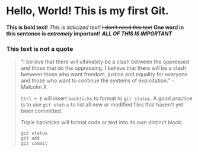 # Hello, World! This is my first Git.
**This is bold text!**
*This is italicized text!*
~~I don't need this text~~
**One word in this sentence is _extremely_ important!**
***ALL OF THIS IS IMPORTANT***

### This text is not a quote ###
> “I believe that there will ultimately be a clash between the oppressed and those that do the oppressing. I believe that there will be a clash between those who want freedom, justice and equality for everyone and those who want to continue the systems of exploitation.” -Malcolm X
>
> `Ctrl + E` will insert `backticks` to format to `git status`. A good practice is to use `git status` to list all new or modified files that haven't yet been committed.
>
> Triple backticks will format code or text into its own distinct block:
> ```
> git status
> git add
> git commit
> ```
>
> 
